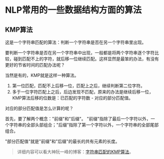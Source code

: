 # NLP常用的一些数据结构方面的算法

## KMP算法

这是一个字符串匹配的算法：判断一个字符串是否在另一个字符串里出现。

要判断一个字符串是否在另一个字符串中出现，一般都是将两个字符串逐个字符比较，碰到匹配不上的字符，就后移一位继续匹配。这样显然是最笨的办法，有没有更好的节省时间的匹配办法呢？

当然是有的，KMP就是这样一种算法。

1. 第一位匹配，匹配不上后移一位，匹配上之后，继续判断第二位字符。
2. 多于一位字符匹配上之后，后边发现不匹配，原来的办法是继续后移一位，KMP算法后移的位数是：已匹配的字符数 - 对应的部分匹配值。

对应的部分匹配值是怎么计算的呢？

首先，要了解两个概念："前缀"和"后缀"。 "前缀"指除了最后一个字符以外，一个字符串的全部头部组合；"后缀"指除了第一个字符以外，一个字符串的全部尾部组合。

"部分匹配值"就是"前缀"和"后缀"的最长的共有元素的长度。

> 详细内容可以看大神阮一峰的博客：[字符串匹配的KMP算法](http://www.ruanyifeng.com/blog/2013/05/Knuth%E2%80%93Morris%E2%80%93Pratt_algorithm.html)。